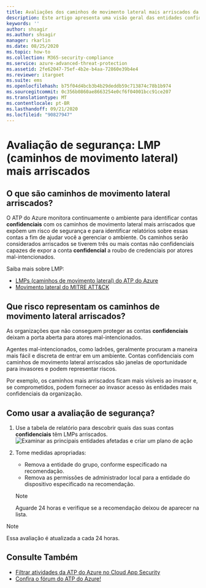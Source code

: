 ```yaml
---
title: Avaliações dos caminhos de movimento lateral mais arriscados da Proteção Avançada contra Ameaças do Azure
description: Este artigo apresenta uma visão geral das entidades confidenciais do ATP do Azure com o relatório de avaliação da postura de segurança de identidade dos caminhos de movimento lateral mais arriscados.
keywords: ''
author: shsagir
ms.author: shsagir
manager: rkarlin
ms.date: 08/25/2020
ms.topic: how-to
ms.collection: M365-security-compliance
ms.service: azure-advanced-threat-protection
ms.assetid: 2fe62047-75ef-4b2e-b4aa-72860e39b4e4
ms.reviewer: itargoet
ms.suite: ems
ms.openlocfilehash: b75f04d4bcb3b4b29deddb59c713874c78b1b974
ms.sourcegitcommit: 0c356b0860ae8663254e0cf6f04001bcc91ce207
ms.translationtype: MT
ms.contentlocale: pt-BR
ms.lasthandoff: 09/21/2020
ms.locfileid: "90827947"
---
```

# <a name="security-assessment-riskiest-lateral-movement-paths-lmp"></a>Avaliação de segurança: LMP (caminhos de movimento lateral) mais arriscados

## <a name="what-are-risky-lateral-movement-paths"></a>O que são caminhos de movimento lateral arriscados?

O ATP do Azure monitora continuamente o ambiente para identificar contas **confidenciais** com os caminhos de movimento lateral mais arriscados que expõem um risco de segurança e para identificar relatórios sobre essas contas a fim de ajudar você a gerenciar o ambiente. Os caminhos serão considerados arriscados se tiverem três ou mais contas não confidenciais capazes de expor a conta **confidencial** a roubo de credenciais por atores mal-intencionados.

Saiba mais sobre LMP:

- [LMPs (caminhos de movimento lateral) do ATP do Azure](use-case-lateral-movement-path.md)
- [Movimento lateral do MITRE ATT&CK](https://attack.mitre.org/tactics/TA0008/)

## <a name="what-risk-do-risky-lateral-movement-paths-pose"></a>Que risco representam os caminhos de movimento lateral arriscados?

As organizações que não conseguem proteger as contas **confidenciais** deixam a porta aberta para atores mal-intencionados.

Agentes mal-intencionados, como ladrões, geralmente procuram a maneira mais fácil e discreta de entrar em um ambiente. Contas confidenciais com caminhos de movimento lateral arriscados são janelas de oportunidade para invasores e podem representar riscos.

Por exemplo, os caminhos mais arriscados ficam mais visíveis ao invasor e, se comprometidos, podem fornecer ao invasor acesso às entidades mais confidenciais da organização.

## <a name="how-do-i-use-this-security-assessment"></a>Como usar a avaliação de segurança?

1. Use a tabela de relatório para descobrir quais das suas contas **confidenciais** têm LMPs arriscados.
    ![Examinar as principais entidades afetadas e criar um plano de ação](media/atp-cas-isp-riskiest-lmp-1.png)
1. Tome medidas apropriadas:
    - Remova a entidade do grupo, conforme especificado na recomendação.
    - Remova as permissões de administrador local para a entidade do dispositivo especificado na recomendação.

    > [!NOTE]
    > Aguarde 24 horas e verifique se a recomendação deixou de aparecer na lista.

> [!NOTE]
> Essa avaliação é atualizada a cada 24 horas.

## <a name="see-also"></a>Consulte Também

- [Filtrar atividades da ATP do Azure no Cloud App Security](activities-filtering-mcas.md)
- [Confira o fórum do ATP do Azure!](https://aka.ms/azureatpcommunity)
